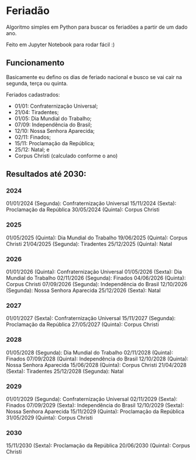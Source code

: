
# Feriadão
Algoritmo simples em Python para buscar os feriadões a partir de um dado ano.

Feito em Jupyter Notebook para rodar fácil :)

## Funcionamento

Basicamente eu defino os dias de feriado nacional e busco se vai cair na segunda, terça ou quinta.

Feriados cadastrados:

* 01/01: Confraternização Universal;
* 21/04: Tiradentes;
* 01/05: Dia Mundial do Trabalho;
* 07/09: Independência do Brasil;
* 12/10: Nossa Senhora Aparecida;
* 02/11: Finados;
* 15/11: Proclamação da República;
* 25/12: Natal; e
* Corpus Christi (calculado conforme o ano)

## Resultados até 2030:

### 2024

01/01/2024 (Segunda): Confraternização Universal
15/11/2024 (Sexta): Proclamação da República
30/05/2024 (Quinta): Corpus Christi

### 2025

01/05/2025 (Quinta): Dia Mundial do Trabalho
19/06/2025 (Quinta): Corpus Christi
21/04/2025 (Segunda): Tiradentes
25/12/2025 (Quinta): Natal

### 2026

01/01/2026 (Quinta): Confraternização Universal
01/05/2026 (Sexta): Dia Mundial do Trabalho
02/11/2026 (Segunda): Finados
04/06/2026 (Quinta): Corpus Christi
07/09/2026 (Segunda): Independência do Brasil
12/10/2026 (Segunda): Nossa Senhora Aparecida
25/12/2026 (Sexta): Natal

### 2027

01/01/2027 (Sexta): Confraternização Universal
15/11/2027 (Segunda): Proclamação da República
27/05/2027 (Quinta): Corpus Christi

### 2028

01/05/2028 (Segunda): Dia Mundial do Trabalho
02/11/2028 (Quinta): Finados
07/09/2028 (Quinta): Independência do Brasil
12/10/2028 (Quinta): Nossa Senhora Aparecida
15/06/2028 (Quinta): Corpus Christi
21/04/2028 (Sexta): Tiradentes
25/12/2028 (Segunda): Natal

### 2029

01/01/2029 (Segunda): Confraternização Universal
02/11/2029 (Sexta): Finados
07/09/2029 (Sexta): Independência do Brasil
12/10/2029 (Sexta): Nossa Senhora Aparecida
15/11/2029 (Quinta): Proclamação da República
31/05/2029 (Quinta): Corpus Christi

### 2030

15/11/2030 (Sexta): Proclamação da República
20/06/2030 (Quinta): Corpus Christi

